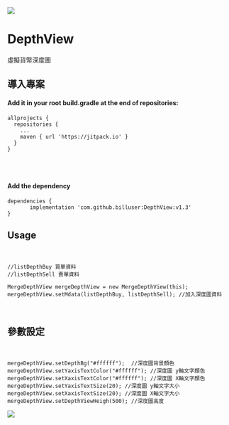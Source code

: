 [![](https://jitpack.io/v/billuser/DepthView.svg)](https://jitpack.io/#billuser/DepthView)

# DepthView
虛擬貨幣深度圖<br>

## 導入專案<br>
#### Add it in your root build.gradle at the end of repositories: <br>

```
allprojects {
  repositories {
	...
	maven { url 'https://jitpack.io' }
  }
}
```
  <br>
  <br>
  
  
#### Add the dependency <br>
```
dependencies {
       implementation 'com.github.billuser:DepthView:v1.3'
}
```

## Usage
<br>


```
//listDepthBuy 買單資料
//listDepthSell 賣單資料

MergeDepthView mergeDepthView = new MergeDepthView(this);
mergeDepthView.setMdata(listDepthBuy, listDepthSell); //加入深度圖資料

```
<br>

## 參數設定
<br>

```
mergeDepthView.setDepthBg("#ffffff");  //深度圖背景顏色
mergeDepthView.setYaxisTextColor("#ffffff"); //深度圖 y軸文字顏色
mergeDepthView.setXaxisTextColor("#ffffff"); //深度圖 X軸文字顏色
mergeDepthView.setYaxisTextSize(20); //深度圖 y軸文字大小
mergeDepthView.setXaxisTextSize(20); //深度圖 X軸文字大小
mergeDepthView.setDepthViewHeigh(500); //深度圖高度

```

![](https://github.com/billuser/DepthView/blob/master/photo/Webp.net-gifmaker.gif)
